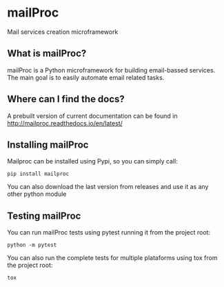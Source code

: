# mailProc
Mail services creation microframework

## What is mailProc?
mailProc is a Python microframework for building email-bassed services. 
The main goal is to easily automate email related tasks.

## Where can I find the docs?
A prebuilt version of current documentation can be found in 
http://mailproc.readthedocs.io/en/latest/

## Installing mailProc
Mailproc can be installed using Pypi, so you can simply call:

`pip install mailproc`
   
You can also download the last version from releases and use it as any other python module

## Testing mailProc
You can run mailProc tests using pytest running it from the project root:

`python -m pytest`

You can also run the complete tests for multiple plataforms using tox from the project root:

`tox`

